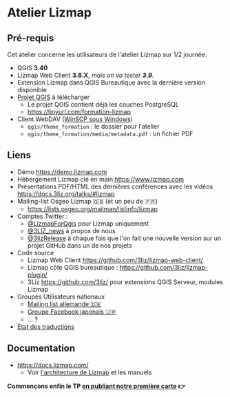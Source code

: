 # Atelier Lizmap

## Pré-requis

Cet atelier concerne les utilisateurs de l'atelier Lizmap sur 1/2 journée.

* QGIS **3.40**
* Lizmap Web Client **3.8.X**, _mais on va tester **3.9**_.
* Extension Lizmap dans QGIS Bureautique avec la dernière version disponible
* [Projet QGIS](https://tinyurl.com/formation-lizmap) à télécharger
     * Le projet QGIS contient déjà les couches PostgreSQL
     * https://tinyurl.com/formation-lizmap
* Client WebDAV ([WinSCP sous Windows](../../tutorial/winscp-fr.md))
     * `qgis/theme_formation` : le dossier pour l'atelier
     * `qgis/theme_formation/media/metadata.pdf` : un fichier PDF

## Liens

* Démo https://demo.lizmap.com
* Hébergement Lizmap clé en main https://www.lizmap.com
* Présentations PDF/HTML des dernières conférences avec les vidéos https://docs.3liz.org/talks/#lizmap
* Mailing-list Osgeo Lizmap 🇬🇧 (et un peu de 🇫🇷)
    * https://lists.osgeo.org/mailman/listinfo/lizmap
* Comptes Twitter :
    * [@LizmapForQgis](https://twitter.com/LizmapForQgis) pour Lizmap uniquement
    * [@3LIZ_news](https://twitter.com/3LIZ_news) à propos de nous
    * [@3lizRelease](https://twitter.com/3lizRelease) à chaque fois que l'on fait une nouvelle version sur un projet GitHub dans un de nos projets
* Code source
    * Lizmap Web Client https://github.com/3liz/lizmap-web-client/
    * Lizmap côte QGIS bureautique : https://github.com/3liz/lizmap-plugin/
    * 3Liz https://github.com/3liz/ pour extensions QGIS Serveur, modules Lizmap
* Groupes Utilisateurs nationaux
    * [Mailing list allemande 🇩🇪](https://lists.osgeo.org/mailman/listinfo/lizmap-de)
    * [Groupe Facebook japonais 🇯🇵](https://www.facebook.com/groups/lizmapusergroupjapan)
    * ... ?
* [État des traductions](https://docs.3liz.org/lizmap/#translations)

## Documentation

* https://docs.lizmap.com/
  * Voir [l'architecture de Lizmap](https://docs.lizmap.com/current/fr/introduction.html) et les manuels

**Commençons enfin le TP [en publiant notre première carte](./lizmap-short-02-first-map.md) 👉**
